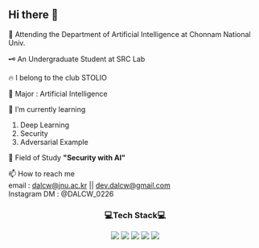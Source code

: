 
<h2> Hi there 👋 </h2>

🔭 Attending the Department of Artificial Intelligence at Chonnam National Univ.

🗝 An Undergraduate Student at SRC Lab

🔥 I belong to the club STOLIO

📖 Major : Artificial Intelligence
 
🌱 I’m currently learning
1. Deep Learning
2. Security
3. Adversarial Example

👯 Field of Study **"Security with AI"**

📫 How to reach me  
    email : dalcw@jnu.ac.kr || dev.dalcw@gmail.com<br>
    Instagram DM : @DALCW_0226<br>

<div align = "center">
<h3>💻Tech Stack💻</h3>  

<img src="https://img.shields.io/badge/Python-4641D9?style=flat-square&logo=Python&logoColor=white"/>
<img src="https://img.shields.io/badge/Java-990085?style=flat-square&logo=java&logoColor=white"/>
<img src="https://img.shields.io/badge/C-5D5D5D?style=flat-square&logo=C&logoColor=white"/>
<img src="https://img.shields.io/badge/HTML-8041D9?style=flat-square&logo=HTML5&logoColor=white"/>
<img src="https://img.shields.io/badge/CSS-C72F7A?style=flat-square&logo=CSS3&logoColor=white"/>

